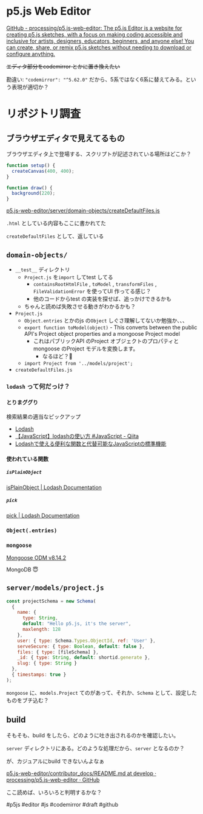 # p5.js Web Editor



[GitHub - processing/p5.js-web-editor: The p5.js Editor is a website for creating p5.js sketches, with a focus on making coding accessible and inclusive for artists, designers, educators, beginners, and anyone else! You can create, share, or remix p5.js sketches without needing to download or configure anything.](https://github.com/processing/p5.js-web-editor)

~~エディタ部分をcodemirror とかに置き換えたい~~

勘違い: `"codemirror": "^5.62.0"` だから、5系ではなく6系に替えてみる。という表現が適切か？




# リポジトリ調査

## ブラウザエディタで見えてるもの

ブラウザエディタ上で登場する、スクリプトが記述されている場所はどこか？

```js
function setup() {
  createCanvas(400, 400);
}

function draw() {
  background(220);
}
```

[p5.js-web-editor/server/domain-objects/createDefaultFiles.js](https://github.com/processing/p5.js-web-editor/blob/develop/server/domain-objects/createDefaultFiles.js "createDefaultFiles.js")


`.html` としている内容もここに書かれてた


`createDefaultFiles` として、返している

## `domain-objects/`

- `__test__` ディレクトリ
  - `Project.js` を`import` してtest してる
    - `containsRootHtmlFile` , `toModel` , `transformFiles` , `FileValidationError` を使ってUI 作ってる感じ？
    - 他のコードからtest の実装を探せば、追っかけできるかも
  - ちゃんと読めば失敗させる動きがわかるかも？
- `Project.js`
  - `Object.entries` とかのjs の`Object` しぐさ理解してないか勉強か、、、
  - `export function toModel(object)`
    - This converts between the public API's Project object properties and a mongoose Project model
    - これはパブリックAPI のProject オブジェクトのプロパティとmongoose のProject モデルを変換します。
      - なるほど？🤔
  - `import Project from '../models/project';`
- `createDefaultFiles.js`


### `lodash` って何だっけ？

#### とりまググり

検索結果の適当なピックアップ

- [Lodash](https://lodash.com/)
- [【JavaScript】lodashの使い方 #JavaScript - Qiita](https://qiita.com/sosomuse/items/a08e28def541c28458a0)
- [Lodashで使える便利な関数と代替可能なJavaScriptの標準機能](https://zenn.dev/cti1650/articles/lodash_functions)

#### 使われている関数

##### `isPlainObject`

[isPlainObject | Lodash Documentation](https://lodash.com/docs/4.17.15#isPlainObject)

##### `pick`

[pick | Lodash Documentation](https://lodash.com/docs/4.17.15#pick)

### `Object(.entries)`


### `mongoose`

[Mongoose ODM v8.14.2](https://mongoosejs.com/)

MongoDB 😇

## `server/models/project.js`


```js
const projectSchema = new Schema(
  {
    name: {
      type: String,
      default: "Hello p5.js, it's the server",
      maxlength: 128
    },
    user: { type: Schema.Types.ObjectId, ref: 'User' },
    serveSecure: { type: Boolean, default: false },
    files: { type: [fileSchema] },
    _id: { type: String, default: shortid.generate },
    slug: { type: String }
  },
  { timestamps: true }
);
```
`mongoose` に、`models.Project` てのがあって、それか、`Schema` として、設定したものをブチ込む？




## build 

そもそも、build をしたら、どのように吐き出されるのかを確認したい。

`server` ディレクトリにある。どのような処理だから、`server` となるのか？

が、カジュアルにbuild できないんよなぁ


[p5.js-web-editor/contributor_docs/README.md at develop · processing/p5.js-web-editor · GitHub](https://github.com/processing/p5.js-web-editor/blob/develop/contributor_docs/README.md)

ここ読めば、いろいろと判明するかな？


#p5js #editor #js #codemirror #draft #github 
